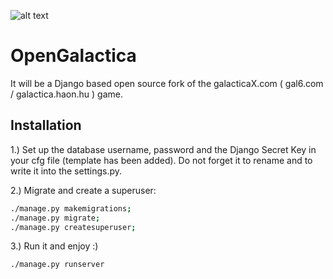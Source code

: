![alt text](https://github.com/hmikihth/OpenGalactica/Screenshot_20200609_145743.jpg "Open Source GalacticaX Fork")

# OpenGalactica

It will be a Django based open source fork of the galacticaX.com ( gal6.com / galactica.haon.hu ) game.

## Installation

1.) Set up the database username, password and the Django Secret Key in your cfg file (template has been added). Do not forget it to rename and to write it into the settings.py.

2.) Migrate and create a superuser:
```bash
./manage.py makemigrations; 
./manage.py migrate;
./manage.py createsuperuser;
```

3.) Run it and enjoy :)

```bash
./manage.py runserver
```
